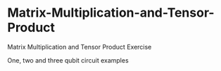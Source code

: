 # Matrix-Multiplication-and-Tensor-Product
Matrix  Multiplication and Tensor Product Exercise

One, two and three qubit circuit examples
